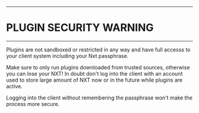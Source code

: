 ----
# PLUGIN SECURITY WARNING #

----
Plugins are not sandboxed or restricted in any way and have full accesss
to your client system including your Nxt passphrase.

Make sure to only run plugins downloaded from trusted sources, otherwise
you can lose your NXT! In doubt don't log into the client with an account
used to store large amount of NXT now or in the future while plugins
are active.

Logging into the client without remembering the passphrase won't make
the process more secure.